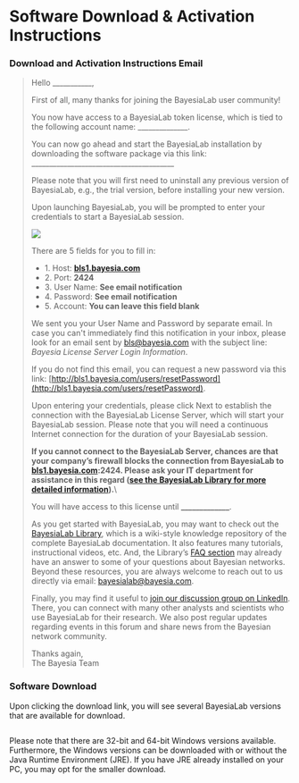 # Software Download & Activation Instructions

### Download and Activation Instructions Email

> Hello \_\_\_\_\_\_\_\_\_\_\_,
>
> First of all, many thanks for joining the BayesiaLab user community!
>
> You now have access to a BayesiaLab token license, which is tied to the following account name: \_\_\_\_\_\_\_\_\_\_\_\_\_\_.
>
> You can now go ahead and start the BayesiaLab installation by downloading the software package via this link: \_\_\_\_\_\_\_\_\_\_\_\_\_\_\_\_\_\_\_\_\_\_\_\_\_\_\_\_\_\_\_\_\_\_\_\_\_\_\_\_
>
> Please note that you will first need to uninstall any previous version of BayesiaLab, e.g., the trial version, before installing your new version.
>
> Upon launching BayesiaLab, you will be prompted to enter your credentials to start a BayesiaLab session.
>
> ![](https://bayesia.clickhelp.co/resources/Storage/bayesialab-knowledge-hub/BlabC/attachments/2392721/12845151.png)
>
> There are 5 fields for you to fill in:
>
> * 1\. Host: [**bls1.bayesia.com**](http://bls1.bayesia.com/)
> * 2\. Port: **2424**
> * 3\. User Name: **See email notification**
> * 4\. Password: **See email notification**
> * &#x20;5\. Account: **You can leave this field blank**
>
> We sent you your User Name and Password by separate email. In case you can't immediately find this notification in your inbox, please look for an email sent by [bls@bayesia.com](mailto:bls@bayesia.com) with the subject line: _Bayesia License Server Login Information_.
>
> If you do not find this email, you can request a new password via this link: [http://bls1.bayesia.com/users/resetPassword](http://bls1.bayesia.com/users/resetPassword).
>
> Upon entering your credentials, please click Next to establish the connection with the BayesiaLab License Server, which will start your BayesiaLab session. Please note that you will need a continuous Internet connection for the duration of your BayesiaLab session.
>
> **If you cannot connect to the BayesiaLab Server, chances are that your company’s firewall blocks the connection from BayesiaLab to** [**bls1.bayesia.com**](http://bls1.bayesia.com/)**:2424. Please ask your IT department for assistance in this regard  (**[**see the BayesiaLab Library for more detailed information**](https://bayesia.clickhelp.co/articles/bayesialab-knowledge-hub/installation-floating-token-license/a/FloatingLicense-Firewall)**).**\
>
>
> You will have access to this license until **\_\_\_\_\_\_\_\_\_\_\_\_\_**.
>
> As you get started with BayesiaLab, you may want to check out the [BayesiaLab Library](https://bayesia.clickhelp.co/articles/bayesialab-knowledge-hub/installation-floating-token-license/a/\_\_clhTop), which is a wiki-style knowledge repository of the complete BayesiaLab documentation. It also features many tutorials, instructional videos, etc. And, the Library’s [FAQ section](https://library.bayesia.com/display/FAQ/FAQ+Home) may already have an answer to some of your questions about Bayesian networks. Beyond these resources, you are always welcome to reach out to us directly via email: [bayesialab@bayesia.com](mailto:bayesialab@bayesia.com).
>
> Finally, you may find it useful to [join our discussion group on LinkedIn](http://www.linkedin.com/groupRegistration?gid=3690985). There, you can connect with many other analysts and scientists who use BayesiaLab for their research. We also post regular updates regarding events in this forum and share news from the Bayesian network community.
>
> Thanks again,\
> The Bayesia Team

### Software Download

Upon clicking the download link, you will see several BayesiaLab versions that are available for download.

<figure><img src="https://bayesia.clickhelp.co/resources/Storage/bayesialab-knowledge-hub/BlabC/attachments/2392721/12845153.png" alt=""><figcaption></figcaption></figure>

Please note that there are 32-bit and 64-bit Windows versions available. Furthermore, the Windows versions can be downloaded with or without the Java Runtime Environment (JRE). If you have JRE already installed on your PC, you may opt for the smaller download.
